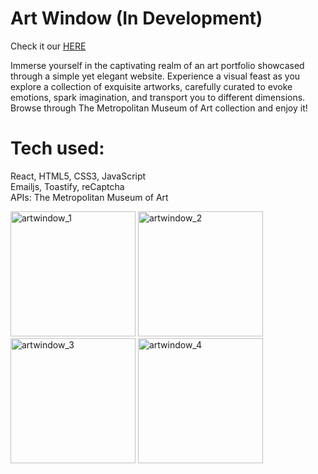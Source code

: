 # Art Window (In Development)

Check it our <a href="https://artwindowapp.netlify.app/">HERE </a>

Immerse yourself in the captivating realm of an art portfolio showcased through a simple yet elegant website. Experience a visual feast as you explore a collection of exquisite artworks, carefully curated to evoke emotions, spark imagination, and transport you to different dimensions. Browse through The Metropolitan Museum of Art collection and enjoy it!

# Tech used: 

React, HTML5, CSS3, JavaScript<br>
Emailjs, Toastify, reCaptcha  <br>
APIs: The Metropolitan Museum of Art

<img width="200" alt="artwindow_1" src="https://github.com/AnastasiiaAsti/artwindow/assets/97631462/990d2cae-f910-4cf6-8b0e-744181241111">
<img width="200" alt="artwindow_2" src="https://github.com/AnastasiiaAsti/artwindow/assets/97631462/5c0bf9dc-0bb5-49dd-ab3f-90e0b539d352">
<img width="200" alt="artwindow_3" src="https://github.com/AnastasiiaAsti/artwindow/assets/97631462/b9738bcc-fadc-45f8-ab19-3da4fc7b7d15">
<img width="200" alt="artwindow_4" src="https://github.com/AnastasiiaAsti/artwindow/assets/97631462/2b1af19a-9462-49ee-9089-f42b0df7e5f3">
